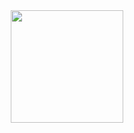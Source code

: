 <div align="center">
  <a href="https://github.com/caiogarcia1">
  <img height="180em" src="https://github-readme-stats.vercel.app/api?username=caiogarcia1&show_icons=true&theme=highcontrast&include_all_commits=true&count_private=true"/>
</div>
